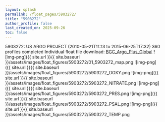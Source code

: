 ```yaml
---
layout: splash
permalink: /float_pages/5903272/
title: "5903272"
author_profile: false
last_created_on: 2025-09-26
toc: false
---
```

 
5903272: US ARGO PROJECT (2010-05-21T11:13 to 2015-06-25T17:32)
360 profiles completed
Individual float file download: [BGC_Argo_Plus_Global](https://ftp.soest.hawaii.edu/bgc_argo_plus/Individual_Floats/outliers_removed/5903272_Sprof_processed.nc)
![img-png]({{ site.url }}{{ site.baseurl }}/assets/images/float_figures/5903272/01_5903272_map.png
![img-png]({{ site.url }}{{ site.baseurl }}/assets/images/float_figures/5903272/5903272_DOXY.png
![img-png]({{ site.url }}{{ site.baseurl }}/assets/images/float_figures/5903272/5903272_NITRATE.png
![img-png]({{ site.url }}{{ site.baseurl }}/assets/images/float_figures/5903272/5903272_PRES.png
![img-png]({{ site.url }}{{ site.baseurl }}/assets/images/float_figures/5903272/5903272_PSAL.png
![img-png]({{ site.url }}{{ site.baseurl }}/assets/images/float_figures/5903272/5903272_TEMP.png
